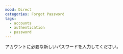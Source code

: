 ```yaml
---
mood: Direct
categories: Forgot Password
tags:
  - accounts
  - authentication
  - password
---
```

アカウントに必要な新しいパスワードを入力してください。